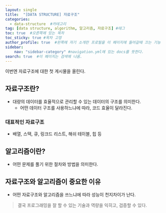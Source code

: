 ```yaml
---
layout: single
title:  "[DATA STRUCTURE] 자료구조"
categories: 
  - data-structure  #카테고리
tag: [data structure, algorithm, 알고리즘, 자료구조] #태그
toc: true  #오른쪽에 있는 목차
toc_sticky: true #목차 고정
author_profile: true  #왼쪽에 자기 소개란 프로필을 이 페이지에 들어갈때 끄는 기능
sidebar:
    nav: "sidebar-category" #navigation.yml에 있는 docs를 뜻한다.
search: true  #이 페이지는 검색에 나옴.
---
```


이번엔 자료구조에 대한 첫 게시물을 올린다. 

## 자료구조란?
- 대량의 데이터를 효율적으로 관리할 수 있는 데이터의 구조를 의미한다.
  - 어떤 데이터 구조를 사용하느냐에 따라, 코드 효율이 달라진다.

### 대표적인 자료구조
- 배열, 스택, 큐, 링크드 리스트, 해쉬 테이블, 힙 등

## 알고리즘이란?
- 어떤 문제를 풀기 위한 절차와 방법을 의미한다.

## 자료구조와 알고리즘이 중요한 이유
- 어떤 자료구조와 알고리즘을 쓰느냐에 따라 성능이 천지차이가 난다.
> 결국 프로그래밍을 잘 할 수 있는 기술과 역량을 익히고, 검증할 수 있다.

